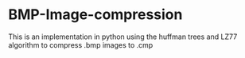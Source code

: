 # BMP-Image-compression
This is an implementation in python using the huffman trees and LZ77 algorithm to compress .bmp images to .cmp
